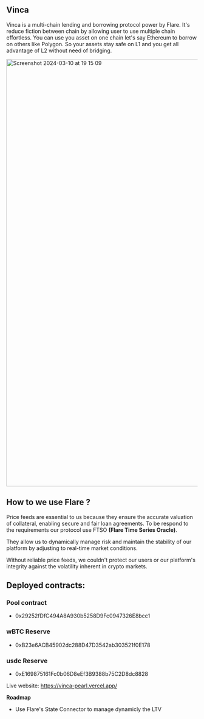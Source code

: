 ## Vinca
Vinca is a multi-chain lending and borrowing protocol power by Flare. It's reduce fiction between chain by allowing user to use multiple chain effortless. You can use you asset on one chain let's say Ethereum to borrow on others like Polygon. So your assets stay safe on L1 and you get all advantage of L2 without need of bridging.

<img width="1125" alt="Screenshot 2024-03-10 at 19 15 09" src="https://github.com/NandyBa/Vinca/assets/11545946/68e57f36-1f23-4273-aa1a-f9d930fec829">


## How to we use Flare ?

Price feeds are essential to us because they ensure the accurate valuation of collateral, enabling secure and fair loan agreements.
To be respond to the requirements our protocol use FTSO **(Flare Time Series Oracle)**.

They allow us to dynamically manage risk and maintain the stability of our platform by adjusting to real-time market conditions.

Without reliable price feeds, we couldn't protect our users or our platform's integrity against the volatility inherent in crypto markets.



## Deployed contracts:
### Pool contract
- 0x29252fDfC494A8A930b5258D9Fc0947326E8bcc1
### wBTC Reserve
- 0xB23e6ACB45902dc288D47D3542ab303521f0E178
### usdc Reserve
- 0xE169875161Fc0b06D8eEf3B9388b75C2D8dc8828

Live website: https://vinca-pearl.vercel.app/


**Roadmap**
- Use Flare's State Connector to manage dynamicly the LTV



